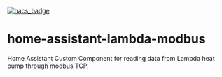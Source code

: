 [![hacs_badge](https://img.shields.io/badge/HACS-Default-orange.svg)](https://github.com/custom-components/hacs)

# home-assistant-lambda-modbus
Home Assistant Custom Component for reading data from Lambda heat pump through modbus TCP.
